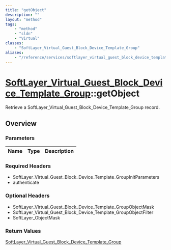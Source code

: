 ```yaml
---
title: "getObject"
description: ""
layout: "method"
tags:
    - "method"
    - "sldn"
    - "Virtual"
classes:
    - "SoftLayer_Virtual_Guest_Block_Device_Template_Group"
aliases:
    - "/reference/services/softlayer_virtual_guest_block_device_template_group/getObject"
---
```

# [SoftLayer_Virtual_Guest_Block_Device_Template_Group](/reference/services/SoftLayer_Virtual_Guest_Block_Device_Template_Group)::getObject

Retrieve a SoftLayer_Virtual_Guest_Block_Device_Template_Group record.


## Overview 


### Parameters 
|Name | Type | Description |
| --- | --- | --- |


### Required Headers
* SoftLayer_Virtual_Guest_Block_Device_Template_GroupInitParameters
* authenticate

### Optional Headers
* SoftLayer_Virtual_Guest_Block_Device_Template_GroupObjectMask
* SoftLayer_Virtual_Guest_Block_Device_Template_GroupObjectFilter
* SoftLayer_ObjectMask

### Return Values
<a href='/reference/datatypes/SoftLayer_Virtual_Guest_Block_Device_Template_Group'>SoftLayer_Virtual_Guest_Block_Device_Template_Group </a>

